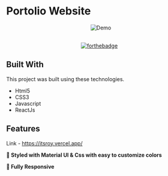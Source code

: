 # Portolio Website

<div align="center">
  <img alt="Demo" src="https://user-images.githubusercontent.com/78967360/171321687-43354f99-762e-49eb-86ae-dfe9720ff19d.png" />
</div>

<br/>

<center>

[![forthebadge](https://forthebadge.com/images/badges/built-with-love.svg)](https://forthebadge.com) &nbsp;

</center>

## Built With

This project was built using these technologies.

- Html5
- CSS3
- Javascript
- ReactJs

## Features

Link - https://itsroy.vercel.app/

**🎨 Styled with Material UI & Css with easy to customize colors**

**📱 Fully Responsive**

